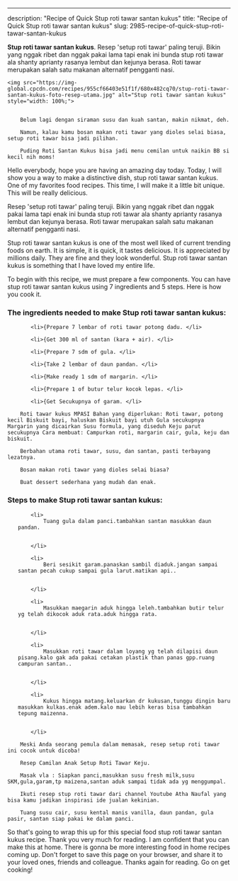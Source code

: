 ---
description: "Recipe of Quick Stup roti tawar santan kukus"
title: "Recipe of Quick Stup roti tawar santan kukus"
slug: 2985-recipe-of-quick-stup-roti-tawar-santan-kukus

<p>
	<strong>Stup roti tawar santan kukus</strong>. 
	Resep &#39;setup roti tawar&#39; paling teruji. Bikin yang nggak ribet dan nggak pakai lama tapi enak ini bunda stup roti tawar ala shanty aprianty rasanya lembut dan kejunya berasa. Roti tawar merupakan salah satu makanan alternatif pengganti nasi.
</p>
<p>
	
	<img src="https://img-global.cpcdn.com/recipes/955cf66403e51f1f/680x482cq70/stup-roti-tawar-santan-kukus-foto-resep-utama.jpg" alt="Stup roti tawar santan kukus" style="width: 100%;">
	
	
		Belum lagi dengan siraman susu dan kuah santan, makin nikmat, deh.
	
		Namun, kalau kamu bosan makan roti tawar yang dioles selai biasa, setup roti tawar bisa jadi pilihan.
	
		Puding Roti Santan Kukus bisa jadi menu cemilan untuk naikin BB si kecil nih moms!
	
</p>
<p>
	Hello everybody, hope you are having an amazing day today. Today, I will show you a way to make a distinctive dish, stup roti tawar santan kukus. One of my favorites food recipes. This time, I will make it a little bit unique. This will be really delicious.
</p>
	
<p>
	Resep &#39;setup roti tawar&#39; paling teruji. Bikin yang nggak ribet dan nggak pakai lama tapi enak ini bunda stup roti tawar ala shanty aprianty rasanya lembut dan kejunya berasa. Roti tawar merupakan salah satu makanan alternatif pengganti nasi.
</p>
<p>
	Stup roti tawar santan kukus is one of the most well liked of current trending foods on earth. It is simple, it is quick, it tastes delicious. It is appreciated by millions daily. They are fine and they look wonderful. Stup roti tawar santan kukus is something that I have loved my entire life.
</p>

<p>
To begin with this recipe, we must prepare a few components. You can have stup roti tawar santan kukus using 7 ingredients and 5 steps. Here is how you cook it.
</p>

<h3>The ingredients needed to make Stup roti tawar santan kukus:</h3>

<ol>
	
		<li>{Prepare 7 lembar of roti tawar potong dadu. </li>
	
		<li>{Get 300 ml of santan (kara + air). </li>
	
		<li>{Prepare 7 sdm of gula. </li>
	
		<li>{Take 2 lembar of daun pandan. </li>
	
		<li>{Make ready 1 sdm of margarin. </li>
	
		<li>{Prepare 1 of butur telur kocok lepas. </li>
	
		<li>{Get Secukupnya of garam. </li>
	
</ol>
<p>
	
		Roti tawar kukus MPASI Bahan yang diperlukan: Roti tawar, potong kecil Biskuit bayi, haluskan Biskuit bayi utuh Gula secukupnya Margarin yang dicairkan Susu formula, yang diseduh Keju parut secukupnya Cara membuat: Campurkan roti, margarin cair, gula, keju dan biskuit.
	
		Berbahan utama roti tawar, susu, dan santan, pasti terbayang lezatnya.
	
		Bosan makan roti tawar yang dioles selai biasa?
	
		Buat dessert sederhana yang mudah dan enak.
	
</p>

<h3>Steps to make Stup roti tawar santan kukus:</h3>

<ol>
	
		<li>
			Tuang gula dalam panci.tambahkan santan masukkan daun pandan.
			
			
		</li>
	
		<li>
			Beri sesikit garam.panaskan sambil diaduk.jangan sampai santan pecah cukup sampai gula larut.matikan api..
			
			
		</li>
	
		<li>
			Masukkan maegarin aduk hingga leleh.tambahkan butir telur yg telah dikocok aduk rata.aduk hingga rata.
			
			
		</li>
	
		<li>
			Masukkan roti tawar dalam loyang yg telah dilapisi daun pisang.kalo gak ada pakai cetakan plastik than panas gpp.ruang campuran santan..
			
			
		</li>
	
		<li>
			Kukus hingga matang.keluarkan dr kukusan,tunggu dingin baru masukkan kulkas.enak adem.kalo mau lebih keras bisa tambahkan tepung maizenna.
			
			
		</li>
	
</ol>

<p>
	
		Meski Anda seorang pemula dalam memasak, resep setup roti tawar ini cocok untuk dicoba!
	
		Resep Camilan Anak Setup Roti Tawar Keju.
	
		Masak vla : Siapkan panci,masukkan susu fresh milk,susu SKM,gula,garam,tp maizena,santan aduk sampai tidak ada yg menggumpal.
	
		Ikuti resep stup roti tawar dari channel Youtube Atha Naufal yang bisa kamu jadikan inspirasi ide jualan kekinian.
	
		Tuang susu cair, susu kental manis vanilla, daun pandan, gula pasir, santan siap pakai ke dalam panci.
	
</p>

<p>
	So that's going to wrap this up for this special food stup roti tawar santan kukus recipe. Thank you very much for reading. I am confident that you can make this at home. There is gonna be more interesting food in home recipes coming up. Don't forget to save this page on your browser, and share it to your loved ones, friends and colleague. Thanks again for reading. Go on get cooking!
</p>
